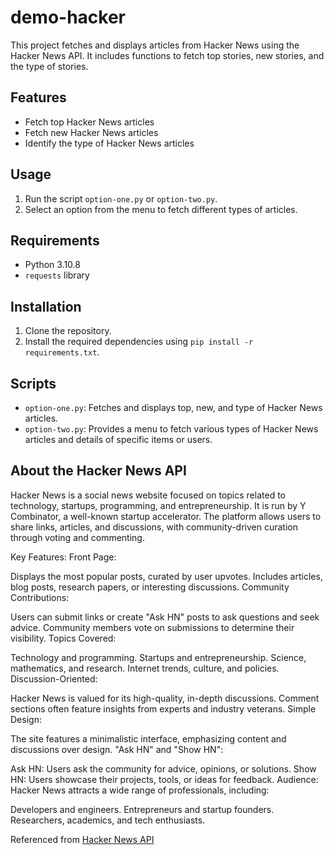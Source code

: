 # demo-hacker

This project fetches and displays articles from Hacker News using the Hacker News API. It includes functions to fetch top stories, new stories, and the type of stories.

## Features

- Fetch top Hacker News articles
- Fetch new Hacker News articles
- Identify the type of Hacker News articles

## Usage

1. Run the script `option-one.py` or `option-two.py`.
2. Select an option from the menu to fetch different types of articles.

## Requirements

- Python 3.10.8
- `requests` library

## Installation

1. Clone the repository.
2. Install the required dependencies using `pip install -r requirements.txt`.

## Scripts

- `option-one.py`: Fetches and displays top, new, and type of Hacker News articles.
- `option-two.py`: Provides a menu to fetch various types of Hacker News articles and details of specific items or users.

## About the Hacker News API

Hacker News is a social news website focused on topics related to technology, startups, programming, and entrepreneurship. It is run by Y Combinator, a well-known startup accelerator. The platform allows users to share links, articles, and discussions, with community-driven curation through voting and commenting.

Key Features:
Front Page:

Displays the most popular posts, curated by user upvotes.
Includes articles, blog posts, research papers, or interesting discussions.
Community Contributions:

Users can submit links or create "Ask HN" posts to ask questions and seek advice.
Community members vote on submissions to determine their visibility.
Topics Covered:

Technology and programming.
Startups and entrepreneurship.
Science, mathematics, and research.
Internet trends, culture, and policies.
Discussion-Oriented:

Hacker News is valued for its high-quality, in-depth discussions.
Comment sections often feature insights from experts and industry veterans.
Simple Design:

The site features a minimalistic interface, emphasizing content and discussions over design.
"Ask HN" and "Show HN":

Ask HN: Users ask the community for advice, opinions, or solutions.
Show HN: Users showcase their projects, tools, or ideas for feedback.
Audience:
Hacker News attracts a wide range of professionals, including:

Developers and engineers.
Entrepreneurs and startup founders.
Researchers, academics, and tech enthusiasts.

Referenced from [Hacker News API](https://github.com/HackerNews/API)
